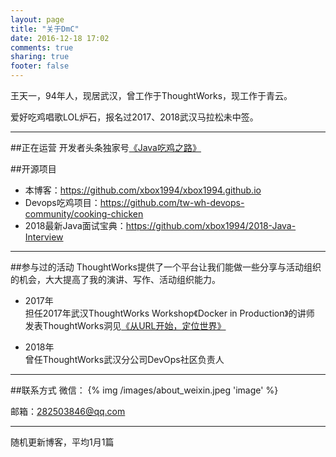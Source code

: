 ```yaml
---
layout: page
title: "关于DmC"
date: 2016-12-18 17:02
comments: true
sharing: true
footer: false
---
```

王天一，94年人，现居武汉，曾工作于ThoughtWorks，现工作于青云。

爱好吃鸡唱歌LOL炉石，报名过2017、2018武汉马拉松未中签。

***
##正在运营
开发者头条独家号[《Java吃鸡之路》](https://toutiao.io/subjects/342253)

##开源项目
* 本博客：https://github.com/xbox1994/xbox1994.github.io
* Devops吃鸡项目：https://github.com/tw-wh-devops-community/cooking-chicken
* 2018最新Java面试宝典：https://github.com/xbox1994/2018-Java-Interview
***
##参与过的活动
ThoughtWorks提供了一个平台让我们能做一些分享与活动组织的机会，大大提高了我的演讲、写作、活动组织能力。

* 2017年   
担任2017年武汉ThoughtWorks Workshop《Docker in Production》的讲师  
发表ThoughtWorks洞见[《从URL开始，定位世界》](http://insights.thoughtworks.cn/url-locates-the-world/)

* 2018年     
曾任ThoughtWorks武汉分公司DevOps社区负责人  
***
##联系方式
微信：
{% img /images/about_weixin.jpeg 'image' %}

邮箱：282503846@qq.com
***
随机更新博客，平均1月1篇